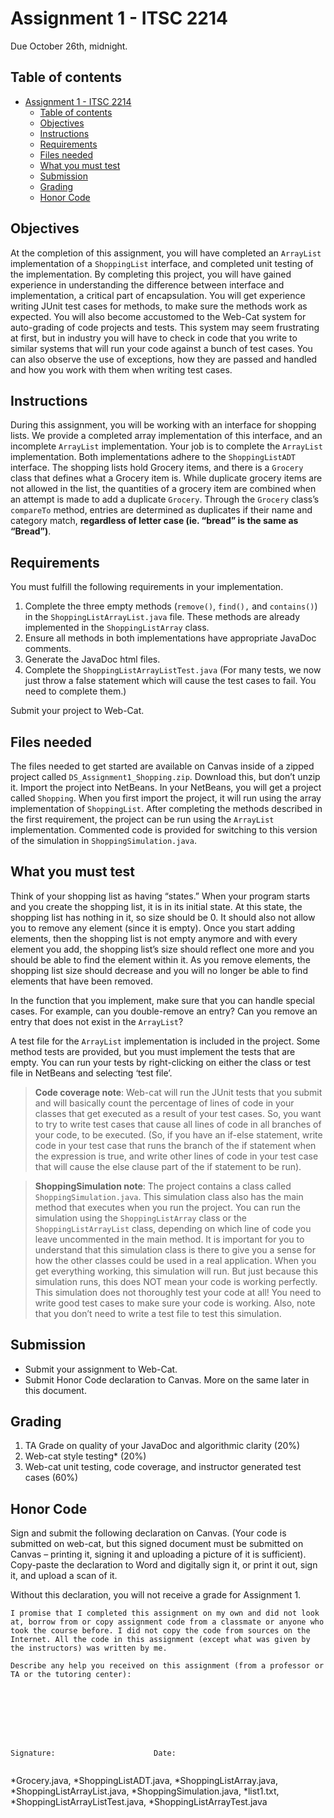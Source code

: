 # Assignment 1 - ITSC 2214

Due October 26th, midnight.

## Table of contents

- [Assignment 1 - ITSC 2214](#assignment-1---itsc-2214)
  - [Table of contents](#table-of-contents)
  - [Objectives](#objectives)
  - [Instructions](#instructions)
  - [Requirements](#requirements)
  - [Files needed](#files-needed)
  - [What you must test](#what-you-must-test)
  - [Submission](#submission)
  - [Grading](#grading)
  - [Honor Code](#honor-code)

## Objectives

At the completion of this assignment, you will have completed an `ArrayList` implementation of a `ShoppingList` interface, and completed unit testing of the implementation. By completing this project, you will have gained experience in understanding the difference between interface and implementation, a critical part of encapsulation. You will get experience writing JUnit test cases for methods, to make sure the methods work as expected. You will also become accustomed to the Web-Cat system for auto-grading of code projects and tests. This system may seem frustrating at first, but in industry you will have to check in code that you write to similar systems that will run your code against a bunch of test cases. You can also observe the use of exceptions, how they are passed and handled and how you work with them when writing test cases. 

## Instructions

During this assignment, you will be working with an interface for shopping lists. We provide a completed array implementation of this interface, and an incomplete `ArrayList` implementation. Your job is to complete the `ArrayList` implementation. Both implementations adhere to the `ShoppingListADT` interface. The shopping lists hold Grocery items, and there is a `Grocery` class that defines what a Grocery item is. While duplicate grocery items are not allowed in the list, the quantities of a grocery item are combined when an attempt is made to add a duplicate `Grocery`. Through the `Grocery` class’s `compareTo` method, entries are determined as duplicates if their name and category match, **regardless of letter case (ie. “bread” is the same as “Bread”)**. 

## Requirements

You must fulfill the following requirements in your implementation.

1.	Complete the three empty methods (`remove()`, `find(),` and `contains()`) in the `ShoppingListArrayList.java` file. These methods are already implemented in the `ShoppingListArray` class.
2.	Ensure all methods in both implementations have appropriate JavaDoc comments.
3.	Generate the JavaDoc html files.  
4.	Complete the `ShoppingListArrayListTest.java` (For many tests, we now just throw a false statement which will cause the test cases to fail. You need to complete them.)

Submit your project to Web-Cat.

## Files needed

The files needed to get started are available on Canvas inside of a zipped project called `DS_Assignment1_Shopping.zip`. Download this, but don’t unzip it. Import the project into NetBeans. In your NetBeans, you will get a project called `Shopping`. When you first import the project, it will run using the array implementation of `ShoppingList`. After completing the methods described in the first requirement, the project can be run using the `ArrayList` implementation. Commented code is provided for switching to this version of the simulation in `ShoppingSimulation.java`. 

## What you must test

Think of your shopping list as having “states.” When your program starts and you create the shopping list, it is in its initial state. At this state, the shopping list has nothing in it, so size should be 0. It should also not allow you to remove any element (since it is empty). Once you start adding elements, then the shopping list is not empty anymore and with every element you add, the shopping list’s size should reflect one more and you should be able to find the element within it. As you remove elements, the shopping list size should decrease and you will no longer be able to find elements that have been removed.

In the function that you implement, make sure that you can handle special cases. For example, can you double-remove an entry? Can you remove an entry that does not exist in the `ArrayList`?

A test file for the `ArrayList` implementation is included in the project. Some method tests are provided, but you must implement the tests that are empty. You can run your tests by right-clicking on either the class or test file in NetBeans and selecting ‘test file’.

> **Code coverage note**: Web-cat will run the JUnit tests that you submit and will basically count the percentage of lines of code in your classes that get executed as a result of your test cases. So, you want to try to write test cases that cause all lines of code in all branches of your code, to be executed. (So, if you have an if-else statement, write code in your test case that runs the branch of the if statement when the expression is true, and write other lines of code in your test case that will cause the else clause part of the if statement to be run). 

> **ShoppingSimulation note**: The project contains a class called `ShoppingSimulation.java`. This simulation class also has the main method that executes when you run the project. You can run the simulation using the `ShoppingListArray` class or the `ShoppingListArrayList` class, depending on which line of code you leave uncommented in the main method. It is important for you to understand that this simulation class is there to give you a sense for how the other classes could be used in a real application. When you get everything working, this simulation will run. But just because this simulation runs, this does NOT mean your code is working perfectly. This simulation does not thoroughly test your code at all! You need to write good test cases to make sure your code is working. Also, note that you don’t need to write a test file to test this simulation.

## Submission

- Submit your assignment to Web-Cat.
- Submit Honor Code declaration to Canvas. More on the same later in this document.

## Grading

1. TA Grade on quality of your JavaDoc and algorithmic clarity (20%) 
2. Web-cat style testing* (20%) 
3. Web-cat unit testing, code coverage, and instructor generated test cases (60%)

## Honor Code

Sign and submit the following declaration on Canvas. (Your code is submitted on web-cat, but this signed document must be submitted on Canvas – printing it, signing it and uploading a picture of it is sufficient). Copy-paste the declaration to Word and digitally sign it, or print it out, sign it, and upload a scan of it.

Without this declaration, you will not receive a grade for Assignment 1.

```
I promise that I completed this assignment on my own and did not look at, borrow from or copy assignment code from a classmate or anyone who took the course before. I did not copy the code from sources on the Internet. All the code in this assignment (except what was given by the instructors) was written by me. 

Describe any help you received on this assignment (from a professor or TA or the tutoring center):








Signature: 						Date:


```

*Grocery.java, *ShoppingListADT.java, *ShoppingListArray.java, *ShoppingListArrayList.java, *ShoppingSimulation.java, *list1.txt, *ShoppingListArrayListTest.java, *ShoppingListArrayTest.java